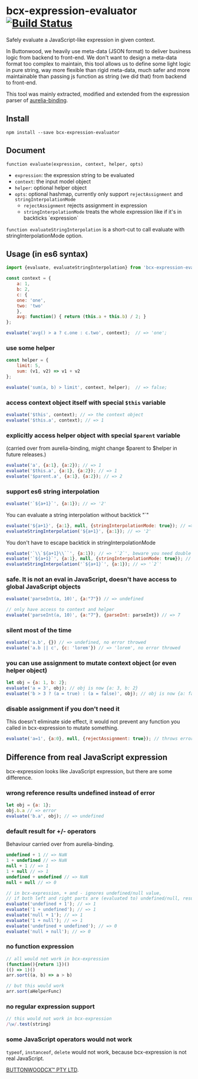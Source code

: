 # bcx-expression-evaluator [![Build Status](https://travis-ci.org/buttonwoodcx/bcx-expression-evaluator.svg?branch=master)](https://travis-ci.org/buttonwoodcx/bcx-expression-evaluator)

Safely evaluate a JavaScript-like expression in given context.

In Buttonwood, we heavily use meta-data (JSON format) to deliver business logic from backend to front-end. We don't want to design a meta-data format too complex to maintain, this tool allows us to define some light logic in pure string, way more flexible than rigid meta-data, much safer and more maintainable than passing js function as string (we did that) from backend to front-end.

This tool was mainly extracted, modified and extended from the expression parser of [aurelia-binding](https://github.com/aurelia/binding).

## Install

    npm install --save bcx-expression-evaluator

## Document

`function evaluate(expression, context, helper, opts)`

  * `expression`: the expression string to be evaluated
  * `context`: the input model object
  * `helper`: optional helper object
  * `opts`: optional hashmap, currently only support `rejectAssignment` and `stringInterpolationMode`
    * `rejectAssignment` rejects assignment in expression
    * `stringInterpolationMode` treats the whole expression like if it's in backticks \`expression\`

`function evaluateStringInterpolation` is a short-cut to call evaluate with stringInterpolationMode option.

## Usage (in es6 syntax)

```javascript
import {evaluate, evaluateStringInterpolation} from 'bcx-expression-evaluator';

const context = {
    a: 1,
    b: 2,
    c: {
    one: 'one',
    two: 'two'
    },
    avg: function() { return (this.a + this.b) / 2; }
};

evaluate('avg() > a ? c.one : c.two', context);  // => 'one';
```

### use some helper

```javascript
const helper = {
    limit: 5,
    sum: (v1, v2) => v1 + v2
};

evaluate('sum(a, b) > limit', context, helper);  // => false;
```

### access context object itself with special `$this` variable

```javascript
evaluate('$this', context); // => the context object
evaluate('$this.a', context); // => 1
```

### explicitly access helper object with special `$parent` variable
(carried over from aurelia-binding, might change $parent to $helper in future releases.)

```javascript
evaluate('a', {a:1}, {a:2}); // => 1
evaluate('$this.a', {a:1}, {a:2}); // => 1
evaluate('$parent.a', {a:1}, {a:2}); // => 2
```

### support es6 string interpolation

```javascript
evaluate('`${a+1}`', {a:1}); // => '2'
```

You can evaluate a string interpolation without backtick "`"

```javascript
evaluate('${a+1}', {a:1}, null, {stringInterpolationMode: true}); // => '2'
evaluateStringInterpolation('${a+1}', {a:1}); // => '2'
```

You don't have to escape backtick in stringInterpolationMode

```javascript
evaluate('`\\`${a+1}\\``', {a:1}); // => '`2`', beware you need double escape as we are writing expression in string quotes
evaluate('`${a+1}`', {a:1}, null, {stringInterpolationMode: true}); // => '`2`'
evaluateStringInterpolation('`${a+1}`', {a:1}); // => '`2`'
```

### safe. It is not an eval in JavaScript, doesn't have access to global JavaScript objects

```javascript
evaluate('parseInt(a, 10)', {a:"7"}) // => undefined

// only have access to context and helper
evaluate('parseInt(a, 10)', {a:"7"}, {parseInt: parseInt}) // => 7
```

### silent most of the time

```javascript
evaluate('a.b', {}) // => undefined, no error throwed
evaluate('a.b || c', {c: 'lorem'}) // => 'lorem', no error throwed
```

### you can use assignment to mutate context object (or even helper object)

```javascript
let obj = {a: 1, b: 2};
evaluate('a = 3', obj); // obj is now {a: 3, b: 2}
evaluate('b > 3 ? (a = true) : (a = false)', obj); // obj is now {a: false, b: 2}
```

### disable assignment if you don't need it
This doesn't eliminate side effect, it would not prevent any function you called in bcx-expression to mutate something.

```javascript
evaluate('a=1', {a:0}, null, {rejectAssignment: true}); // throws error
```

## Difference from real JavaScript expression
bcx-expression looks like JavaScript expression, but there are some difference.

### wrong reference results undefined instead of error

```javascript
let obj = {a: 1};
obj.b.a // => error
evaluate('b.a', obj); // => undefined
```

### default result for +/- operators
Behaviour carried over from aurelia-binding.

```javascript
undefined + 1 // => NaN
1 + undefined // => NaN
null + 1 // => 1
1 + null // => 1
undefined + undefined // => NaN
null + null // => 0

// in bcx-expression, + and - ignores undefined/null value,
// if both left and right parts are (evaluated to) undefined/null, result default to 0
evaluate('undefined + 1'); // => 1
evaluate('1 + undefined'); // => 1
evaluate('null + 1'); // => 1
evaluate('1 + null'); // => 1
evaluate('undefined + undefined'); // => 0
evaluate('null + null'); // => 0
```

### no function expression

```javascript
// all would not work in bcx-expression
(function(){return 1})()
(() => 1)()
arr.sort((a, b) => a > b)

// but this would work
arr.sort(aHelperFunc)
```

### no regular expression support

```javascript
// this would not work in bcx-expression
/\w/.test(string)
```

### some JavaScript operators would not work
`typeof`, `instanceof`, `delete` would not work, because bcx-expression is not real JavaScript.

[BUTTONWOODCX™ PTY LTD](http://www.buttonwood.com.au).
